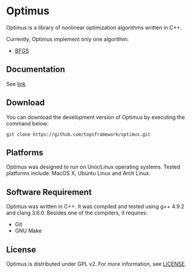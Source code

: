 # Optimus

Optimus is a library of nonlinear optimization algorithms written in C++.

Currently, Optimus implement only one algorithm:

* [BFGS](https://en.wikipedia.org/wiki/Broyden–Fletcher–Goldfarb–Shanno_algorithm)

## Documentation

See [link](http://topsframework.github.io/optimus/doc/api/)

## Download

You can download the development version of Optimus by executing the command below:

```
git clone https://github.com/topsframework/optimus.git
```

## Platforms

Optimus was designed to run on Unix/Linux operating systems. Tested platforms include: MacOS X, Ubuntu Linux and Arch Linux.

## Software Requirement

Optimus was written in C++. It was compiled and tested using g++ 4.9.2 and clang 3.6.0. Besides one of the compilers, it requires:

* Git
* GNU Make

## License

Optimus is distributed under GPL v2. For more information, see [LICENSE](https://github.com/topsframework/optimus/blob/master/LICENSE).